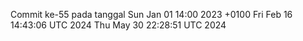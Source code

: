 Commit ke-55 pada tanggal Sun Jan 01 14:00 2023 +0100
Fri Feb 16 14:43:06 UTC 2024
Thu May 30 22:28:51 UTC 2024
